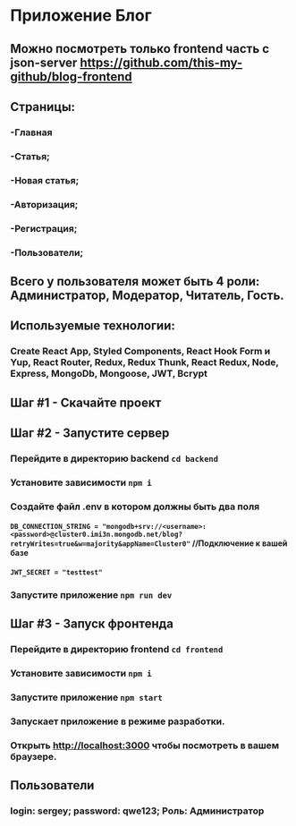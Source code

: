 # Приложение Блог
## Можно посмотреть только frontend часть с json-server https://github.com/this-my-github/blog-frontend
## Страницы:
### -Главная
### -Статья;
### -Новая статья;
### -Авторизация;
### -Регистрация;
### -Пользователи;

## Всего у пользователя может быть 4 роли: Администратор, Модератор, Читатель, Гость.

## Используемые технологии:

### Create React App, Styled Components, React Hook Form и Yup, React Router, Redux, Redux Thunk, React Redux, Node, Express, MongoDb, Mongoose, JWT, Bcrypt

## Шаг #1 - Скачайте проект
## Шаг #2 - Запустите сервер

### Перейдите в директорию backend `cd backend`
### Установите зависимости  `npm i`
### Создайте файл .env в котором должны быть два поля
#### `DB_CONNECTION_STRING = "mongodb+srv://<username>:<password>@cluster0.imi3n.mongodb.net/blog?retryWrites=true&w=majority&appName=Cluster0"` //Подключение к вашей базе
#### `JWT_SECRET = "testtest"`
### Запустите приложение `npm run dev`

## Шаг #3 - Запуск фронтенда

### Перейдите в директорию frontend `cd frontend`
### Установите зависимости  `npm i`
### Запустите приложение `npm start`
### Запускает приложение в режиме разработки.
### Открыть [http://localhost:3000](http://localhost:3000) чтобы посмотреть в вашем браузере.

## Пользователи
### login: sergey; password: qwe123; Роль: Администратор

